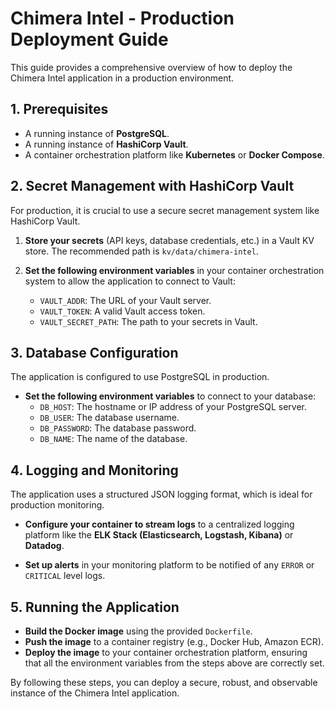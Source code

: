 # Chimera Intel - Production Deployment Guide

This guide provides a comprehensive overview of how to deploy the Chimera Intel application in a production environment.

## 1. Prerequisites

- A running instance of **PostgreSQL**.
- A running instance of **HashiCorp Vault**.
- A container orchestration platform like **Kubernetes** or **Docker Compose**.

## 2. Secret Management with HashiCorp Vault

For production, it is crucial to use a secure secret management system like HashiCorp Vault.

1.  **Store your secrets** (API keys, database credentials, etc.) in a Vault KV store. The recommended path is `kv/data/chimera-intel`.

2.  **Set the following environment variables** in your container orchestration system to allow the application to connect to Vault:
    - `VAULT_ADDR`: The URL of your Vault server.
    - `VAULT_TOKEN`: A valid Vault access token.
    - `VAULT_SECRET_PATH`: The path to your secrets in Vault.

## 3. Database Configuration

The application is configured to use PostgreSQL in production.

- **Set the following environment variables** to connect to your database:
  - `DB_HOST`: The hostname or IP address of your PostgreSQL server.
  - `DB_USER`: The database username.
  - `DB_PASSWORD`: The database password.
  - `DB_NAME`: The name of the database.

## 4. Logging and Monitoring

The application uses a structured JSON logging format, which is ideal for production monitoring.

- **Configure your container to stream logs** to a centralized logging platform like the **ELK Stack (Elasticsearch, Logstash, Kibana)** or **Datadog**.

- **Set up alerts** in your monitoring platform to be notified of any `ERROR` or `CRITICAL` level logs.

## 5. Running the Application

- **Build the Docker image** using the provided `Dockerfile`.
- **Push the image** to a container registry (e.g., Docker Hub, Amazon ECR).
- **Deploy the image** to your container orchestration platform, ensuring that all the environment variables from the steps above are correctly set.

By following these steps, you can deploy a secure, robust, and observable instance of the Chimera Intel application.